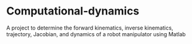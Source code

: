 # Computational-dynamics
A project to determine the forward kinematics, inverse kinematics, trajectory, Jacobian, and dynamics of a robot manipulator using Matlab
